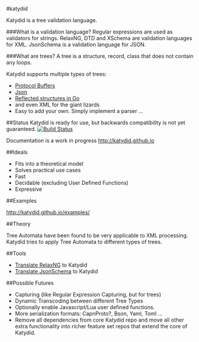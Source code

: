 #katydid

Katydid is a tree validation language.

###What is a validation language?
Regular expressions are used as validators for strings.
RelaxNG, DTD and XSchema are validation languages for XML.
JsonSchema is a validation language for JSON.

###What are trees?
A tree is a structure, record, class that does not contain any loops.

Katydid supports multiple types of trees:
 - [Protocol Buffers](https://developers.google.com/protocol-buffers/)
 - [Json](http://json.org/)
 - [Reflected structures in Go](http://golang.org/pkg/reflect)
 - and even XML for the giant lizards
 - Easy to add your own. Simply implement a parser ...

##Status
Katydid is ready for use, but backwards compatibility is not yet guaranteed.
[![Build Status](https://drone.io/github.com/katydid/katydid/status.png)](https://drone.io/github.com/katydid/katydid/latest)

Documentation is a work in progress http://katydid.github.io

##Ideals

 - Fits into a theoretical model
 - Solves practical use cases
 - Fast
 - Decidable (excluding User Defined Functions)
 - Expressive

##Examples

http://katydid.github.io/examples/

##Theory

Tree Automata have been found to be very applicable to XML processing.
Katydid tries to apply Tree Automata to different types of trees.

##Tools

 - [Translate RelaxNG](https://github.com/katydid/relaxng) to Katydid
 - [Translate JsonSchema](https://github.com/katydid/jsonschema) to Katydid

##Possible Futures

 - Capturing (like Regular Expression Capturing, but for trees)
 - Dynamic Transcoding between different Tree Types
 - Optionally enable Javascript/Lua user defined functions.
 - More serialization formats: CapnProto?, Bson, Yaml, Toml ...
 - Remove all dependencies from core Katydid repo and move all other extra functionality into richer feature set repos that extend the core of Katydid.


